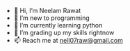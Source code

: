 - 👋 Hi, I’m Neelam Rawat
- 👀 I’m new to programming 
- 🌱 I’m currently learning python 
- 💞️ I’m grading up my skills rightnow
- 📫 Reach me at nell07raw@gmail.com
